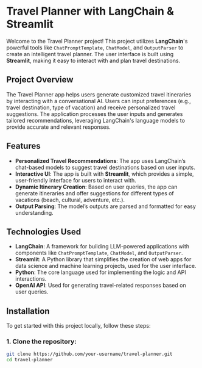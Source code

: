 # Travel Planner with LangChain & Streamlit

Welcome to the Travel Planner project! This project utilizes **LangChain**'s powerful tools like `ChatPromptTemplate`, `ChatModel`, and `OutputParser` to create an intelligent travel planner. The user interface is built using **Streamlit**, making it easy to interact with and plan travel destinations.

## Project Overview

The Travel Planner app helps users generate customized travel itineraries by interacting with a conversational AI. Users can input preferences (e.g., travel destination, type of vacation) and receive personalized travel suggestions. The application processes the user inputs and generates tailored recommendations, leveraging LangChain's language models to provide accurate and relevant responses.

## Features

- **Personalized Travel Recommendations**: The app uses LangChain’s chat-based models to suggest travel destinations based on user inputs.
- **Interactive UI**: The app is built with **Streamlit**, which provides a simple, user-friendly interface for users to interact with.
- **Dynamic Itinerary Creation**: Based on user queries, the app can generate itineraries and offer suggestions for different types of vacations (beach, cultural, adventure, etc.).
- **Output Parsing**: The model’s outputs are parsed and formatted for easy understanding.

## Technologies Used

- **LangChain**: A framework for building LLM-powered applications with components like `ChatPromptTemplate`, `ChatModel`, and `OutputParser`.
- **Streamlit**: A Python library that simplifies the creation of web apps for data science and machine learning projects, used for the user interface.
- **Python**: The core language used for implementing the logic and API interactions.
- **OpenAI API**: Used for generating travel-related responses based on user queries.

## Installation

To get started with this project locally, follow these steps:

### 1. Clone the repository:

```bash
git clone https://github.com/your-username/travel-planner.git
cd travel-planner
